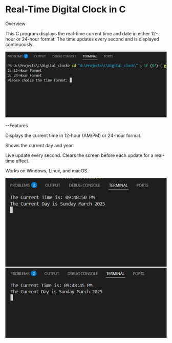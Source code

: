 <h1>Real-Time Digital Clock in C</h1>

Overview

This C program displays the real-time current time and date in either 12-hour or 24-hour format. The time updates every second and is displayed continuously.


![Image Alt](https://github.com/rupjit23/real_time_digital_clock/blob/4044c50a82ed934484f5d68f20d52e127bbc50a3/output_3.png)

--Features

Displays the current time in 12-hour (AM/PM) or 24-hour format.

Shows the current day and year.

Live update every second.
Clears the screen before each update for a real-time effect.

Works on Windows, Linux, and macOS.

![Image Alt](https://github.com/rupjit23/real_time_digital_clock/blob/4044c50a82ed934484f5d68f20d52e127bbc50a3/output_1.png)
![Image Alt](https://github.com/rupjit23/real_time_digital_clock/blob/c3754132d1deffa7b5664982b282f849d50167e1/output_2.png)
